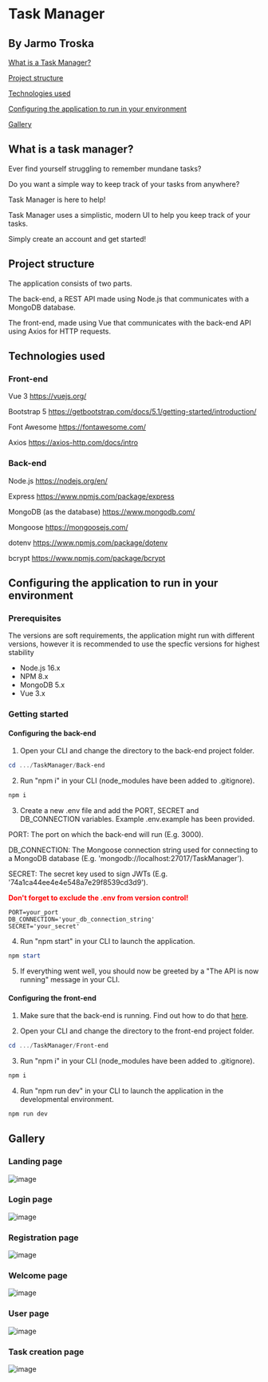 # Task Manager

## By Jarmo Troska

[What is a Task Manager?](#what-is-a-task-manager)

[Project structure](#project-structure)

[Technologies used](#technologies-used)

[Configuring the application to run in your environment](#configuring-the-application-to-run-in-your-environment)

[Gallery](#gallery)

## What is a task manager?

Ever find yourself struggling to remember mundane tasks?

Do you want a simple way to keep track of your tasks from anywhere?

Task Manager is here to help!

Task Manager uses a simplistic, modern UI to help you keep track of your tasks.

Simply create an account and get started!

## Project structure

The application consists of two parts.

The back-end, a REST API made using Node.js that communicates with a MongoDB database.

The front-end, made using Vue that communicates with the back-end API using Axios for HTTP requests.

## Technologies used

### Front-end

Vue 3 https://vuejs.org/

Bootstrap 5 https://getbootstrap.com/docs/5.1/getting-started/introduction/

Font Awesome https://fontawesome.com/

Axios https://axios-http.com/docs/intro

### Back-end

Node.js https://nodejs.org/en/

Express https://www.npmjs.com/package/express

MongoDB (as the database) https://www.mongodb.com/

Mongoose https://mongoosejs.com/

dotenv https://www.npmjs.com/package/dotenv

bcrypt https://www.npmjs.com/package/bcrypt

## Configuring the application to run in your environment

### Prerequisites

The versions are soft requirements, the application might run with different versions, however it is recommended to use the specfic versions for highest stability

- Node.js 16.x
- NPM 8.x
- MongoDB 5.x
- Vue 3.x

### Getting started

#### Configuring the back-end

1. Open your CLI and change the directory to the back-end project folder.

```powershell
cd .../TaskManager/Back-end
```

2. Run "npm i" in your CLI (node_modules have been added to .gitignore).

```powershell
npm i
```

3. Create a new .env file and add the PORT, SECRET and DB_CONNECTION variables. Example .env.example has been provided.

PORT: The port on which the back-end will run (E.g. 3000).

DB_CONNECTION: The Mongoose connection string used for connecting to a MongoDB database (E.g. 'mongodb://localhost:27017/TaskManager').

SECRET: The secret key used to sign JWTs (E.g. '74a1ca44ee4e4e548a7e29f8539cd3d9').

<strong style="color: red;"> Don't forget to exclude the .env from version control!</strong>

```
PORT=your_port
DB_CONNECTION='your_db_connection_string'
SECRET='your_secret'
```

4. Run "npm start" in your CLI to launch the application.

```powershell
npm start
```

5. If everything went well, you should now be greeted by a "The API is now running" message in your CLI.

#### Configuring the front-end

1. Make sure that the back-end is running. Find out how to do that [here](#getting-started).

2. Open your CLI and change the directory to the front-end project folder.

```powershell
cd .../TaskManager/Front-end
```

3. Run "npm i" in your CLI (node_modules have been added to .gitignore).

```powershell
npm i
```

4. Run "npm run dev" in your CLI to launch the application in the developmental environment.

```powershell
npm run dev
```

## Gallery

### Landing page

![image](https://user-images.githubusercontent.com/82982361/198123019-91fd26f8-12a3-4b5e-9725-bac178ae57fe.png)

### Login page

![image](https://user-images.githubusercontent.com/82982361/198123240-7aff784f-c30d-492c-b760-4f6a676d753f.png)

### Registration page

![image](https://user-images.githubusercontent.com/82982361/198123316-1025d245-c262-49d1-b5b7-97000c6e9a8f.png)

### Welcome page

![image](https://user-images.githubusercontent.com/82982361/198123550-c98f7045-52d6-4193-8945-680cae10692e.png)

### User page

![image](https://user-images.githubusercontent.com/82982361/198124085-1740548b-b6dc-4bf3-97eb-f281099a8273.png)

### Task creation page

![image](https://user-images.githubusercontent.com/82982361/198124230-b9bfe62b-8461-43d2-b6bf-278708691c35.png)




